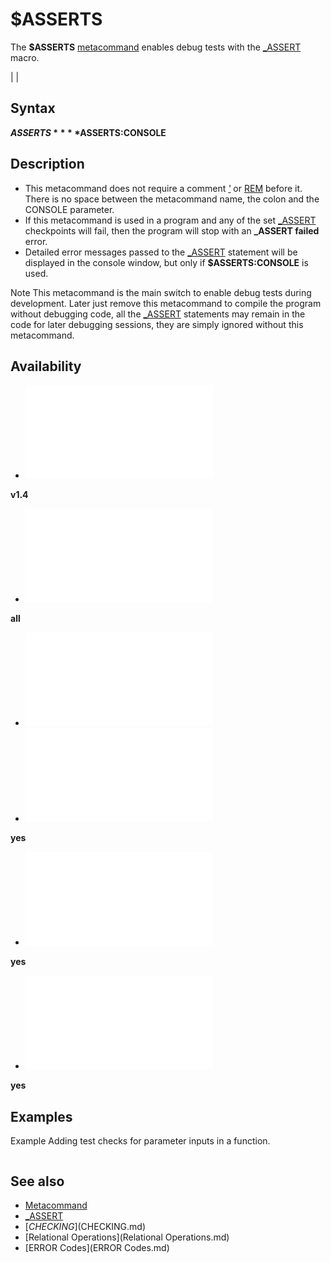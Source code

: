 # $ASSERTS

The **$ASSERTS** [metacommand](metacommand.md) enables debug tests with the [_ASSERT](_ASSERT.md) macro.

  

|  |

## Syntax

**$ASSERTS**
**$ASSERTS:CONSOLE**
  

## Description

* This metacommand does not require a comment *[']('.md)* or [REM](REM.md) before it. There is no space between the metacommand name, the colon and the CONSOLE parameter.
* If this metacommand is used in a program and any of the set [_ASSERT](_ASSERT.md) checkpoints will fail, then the program will stop with an **_ASSERT failed** error.
* Detailed error messages passed to the [_ASSERT](_ASSERT.md) statement will be displayed in the console window, but only if **$ASSERTS:CONSOLE** is used.

Note
This metacommand is the main switch to enable debug tests during development. Later just remove this metacommand to compile the program without debugging code, all the [_ASSERT](_ASSERT.md) statements may remain in the code for later debugging sessions, they are simply ignored without this metacommand.
  

## Availability

* [![v1.4](![v1.4.md)](File:Qb64.png "v1.4")

**v1.4**
* [![all](![all.md)](File:Qbpe.png "all")

**all**
* [![Apix.png](![Apix.png.md)](File:Apix.png)
* [![yes](![yes.md)](File:Win.png "yes")

**yes**
* [![yes](![yes.md)](File:Lnx.png "yes")

**yes**
* [![yes](![yes.md)](File:Osx.png "yes")

**yes**

  

## Examples

Example
Adding test checks for parameter inputs in a function.

``` $ASSERTS:CONSOLE  [DO](DO.md)     a = [INT](INT.md)([RND](RND.md) * 10)     b$ = myFunc$(a)     [PRINT](PRINT.md) a, , b$     [_LIMIT](_LIMIT.md) 3 [LOOP UNTIL](LOOP UNTIL.md) [_KEYHIT](_KEYHIT.md) [END](END.md)  [FUNCTION](FUNCTION.md) myFunc$ (value [AS](AS.md) [SINGLE](SINGLE.md))     [_ASSERT](_ASSERT.md) value > 0, "Value cannot be zero"     [_ASSERT](_ASSERT.md) value <= 10, "Value cannot exceed 10"      [IF](IF.md) value > 1 [THEN](THEN.md) plural$ = "s"     myFunc$ = [STRING$](STRING$.md)(value, "*") + [STR$](STR$.md)(value) + " star" + plural$ + " :-)" [END FUNCTION](END FUNCTION.md)  
```

  

## See also

* [Metacommand](Metacommand.md)
* [_ASSERT](_ASSERT.md)
* [$CHECKING]($CHECKING.md)
* [Relational Operations](Relational Operations.md)
* [ERROR Codes](ERROR Codes.md)

  
